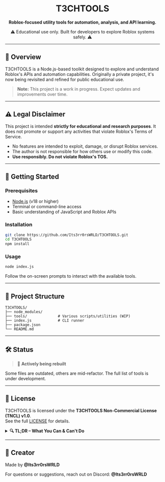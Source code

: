 <div align="center">

# T3CHTOOLS

**Roblox-focused utility tools for automation, analysis, and API learning.**

⚠️ Educational use only. Built for developers to explore Roblox systems safely. ⚠️

</div>

---

## 📖 Overview

T3CHTOOLS is a Node.js-based toolkit designed to explore and understand Roblox's APIs and automation capabilities. Originally a private project, it's now being revisited and refined for public educational use.

> **Note:** This project is a work in progress. Expect updates and improvements over time.

---

## ⚠️ Legal Disclaimer

This project is intended **strictly for educational and research purposes**. It does not promote or support any activities that violate Roblox's Terms of Service.

- No features are intended to exploit, damage, or disrupt Roblox services.
- The author is not responsible for how others use or modify this code.
- **Use responsibly. Do not violate Roblox's TOS.**

---

## 🚀 Getting Started

### Prerequisites

- [Node.js](https://nodejs.org/) (v18 or higher)
- Terminal or command-line access
- Basic understanding of JavaScript and Roblox APIs

### Installation

```bash
git clone https://github.com/Its3rr0rsWRLD/T3CHTOOLS.git
cd T3CHTOOLS
npm install
````

### Usage

```bash
node index.js
```

Follow the on-screen prompts to interact with the available tools.

---

## 📁 Project Structure

```
T3CHTOOLS/
├── node_modules/
├── tools/              # Various scripts/utilities (WIP)
├── index.js            # CLI runner
├── package.json
└── README.md
```

---

## 🛠 Status

> 🔧 **Actively being rebuilt**

Some files are outdated, others are mid-refactor. The full list of tools is under development.

---

## 📄 License

T3CHTOOLS is licensed under the **T3CHTOOLS Non-Commercial License (TNCL) v1.0**.  
See the full [LICENSE](LICENSE) for details.

<details>
<summary><strong>🔍 TL;DR – What You Can & Can't Do</strong></summary>

✅ **You can:**
- Use it for personal, educational, or internal projects
- Modify, fork, and build on it (with credit)

❌ **You can't:**
- Use it in anything that makes money (ads, selling, subscriptions, etc.)
- Redistribute or integrate it commercially without written permission

📌 **Always give credit** and **link back to the original repo**

</details>

---

## 🧠 Creator

Made by **@Its3rr0rsWRLD**

For questions or suggestions, reach out on Discord: **@Its3rr0rsWRLD**
